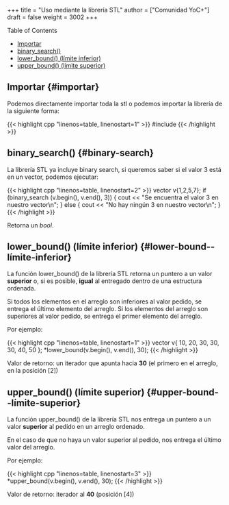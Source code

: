 +++
title = "Uso mediante la librería STL"
author = ["Comunidad YoC+"]
draft = false
weight = 3002
+++

<div class="ox-hugo-toc toc">
<div></div>

<div class="heading">Table of Contents</div>

- [Importar](#importar)
- [binary\_search()](#binary-search)
- [lower\_bound() (límite inferior)](#lower-bound--límite-inferior)
- [upper\_bound() (límite superior)](#upper-bound--límite-superior)

</div>
<!--endtoc-->


## Importar {#importar}

Podemos directamente importar toda la stl o podemos importar la librería <algorithm> de la
siguiente forma:

{{< highlight cpp "linenos=table, linenostart=1" >}}
#include <algorithm>
{{< /highlight >}}


## binary\_search() {#binary-search}

La librería STL ya incluye binary search, si queremos saber si el valor
3 está en un vector, podemos ejecutar:

{{< highlight cpp "linenos=table, linenostart=2" >}}
vector<int> v{1,2,5,7};
if (binary_search (v.begin(), v.end(), 3)) {
    cout << "Se encuentra el valor 3 en nuestro vector\n";
}
else {
    cout << "No hay ningún 3 en nuestro vector\n";
}
{{< /highlight >}}

Retorna un _bool_.


## lower\_bound() (límite inferior) {#lower-bound--límite-inferior}

La función lower\_bound() de la librería STL retorna un puntero a un
valor **superior** o, si es posible, **igual** al entregado dentro de una
estructura ordenada.

Si todos los elementos en el arreglo son inferiores al valor pedido, se
entrega el último elemento del arreglo. Si los elementos del arreglo son
superiores al valor pedido, se entrega el primer elemento del arreglo.

Por ejemplo:

{{< highlight cpp "linenos=table, linenostart=1" >}}
  vector<int> v{ 10, 20, 30, 30, 30, 40, 50 };
  *lower_bound(v.begin(), v.end(), 30);
{{< /highlight >}}

Valor de retorno: un iterador que apunta hacia **30** (el primero en el arreglo, en la posición [2])


## upper\_bound() (límite superior) {#upper-bound--límite-superior}

La función upper\_bound() de la librería STL nos entrega un puntero a un valor
**superior** al pedido en un arreglo ordenado.

En el caso de que no haya un valor superior al pedido, nos entrega el
último valor del arreglo.

Por ejemplo:

{{< highlight cpp "linenos=table, linenostart=3" >}}
  *upper_bound(v.begin(), v.end(), 30);
{{< /highlight >}}

Valor de retorno: iterador al **40** (posición [4])
